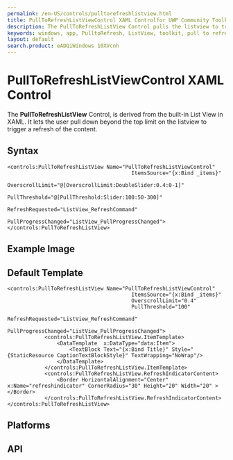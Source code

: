 ```yaml
---
permalink: /en-US/controls/pulltorefreshlistview.html
title: PullToRefreshListViewControl XAML Controlfor UWP Community Toolkit
description: The PullToRefreshListView Control pulls the listview to trigger a content refresh
keywords: windows, app, PulltoRefresh, ListView, toolkit, pull to refresh, XAML, UWP, 
layout: default
search.product: eADQiWindows 10XVcnh
---
```


# PullToRefreshListViewControl XAML Control
The **PullToRefreshListView** Control, is derived from the built-in List View in XAML. It lets the user pull down beyond the top limit on the listview to trigger a refresh of the content.

## Syntax
```xaml
<controls:PullToRefreshListView Name="PullToRefreshListViewControl"
                                        ItemsSource="{x:Bind _items}"
                                        OverscrollLimit="@[OverscrollLimit:DoubleSlider:0.4:0-1]"
                                        PullThreshold="@[PullThreshold:Slider:100:50-300]"
                                        RefreshRequested="ListView_RefreshCommand"
                                        PullProgressChanged="ListView_PullProgressChanged">
</controls:PullToRefreshListView>
```

## Example Image


## Default Template
```xaml
<controls:PullToRefreshListView Name="PullToRefreshListViewControl"
                                        ItemsSource="{x:Bind _items}"
                                        OverscrollLimit="0.4"
                                        PullThreshold="100"
                                        RefreshRequested="ListView_RefreshCommand"
                                        PullProgressChanged="ListView_PullProgressChanged">
            <controls:PullToRefreshListView.ItemTemplate>
                <DataTemplate  x:DataType="data:Item">
                    <TextBlock Text="{x:Bind Title}" Style="{StaticResource CaptionTextBlockStyle}" TextWrapping="NoWrap"/>
                </DataTemplate>
            </controls:PullToRefreshListView.ItemTemplate>
            <controls:PullToRefreshListView.RefreshIndicatorContent>
                <Border HorizontalAlignment="Center" x:Name="refreshindicator" CornerRadius="30" Height="20" Width="20" ></Border>
            </controls:PullToRefreshListView.RefreshIndicatorContent>
</controls:PullToRefreshListView>
```

## Platforms

## API 

